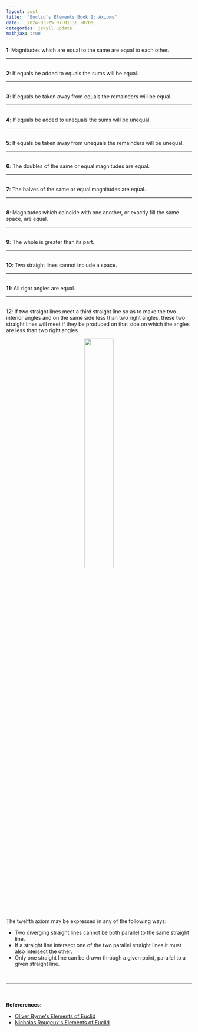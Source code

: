 ```yaml
---
layout: post
title:  "Euclid's Elements Book 1: Axioms"
date:   2024-03-25 07:01:36 -0700
categories: jekyll update
mathjax: true
---
```

<b>1</b>: Magnitudes which are equal to the same are equal to each other.
<br>
<hr>
<!--------------------------------------------->
<br>
<b>2</b>: If equals be added to equals the sums will be equal.
<br>
<hr>
<!--------------------------------------------->
<br>
<b>3</b>: If equals be taken away from equals the remainders will be equal.
<br>
<hr>
<!--------------------------------------------->
<br>
<b>4</b>: If equals be added to unequals the sums will be unequal.
<br>
<hr>
<!--------------------------------------------->
<br>
<b>5</b>: If equals be taken away from unequals the remainders will be unequal.
<br>
<hr>
<!--------------------------------------------->
<br>
<b>6</b>: The doubles of the same or equal magnitudes are equal.
<br>
<hr>
<!--------------------------------------------->
<br>
<b>7</b>: The halves of the same or equal magnitudes are equal.
<br>
<hr>
<!--------------------------------------------->
<br>
<b>8</b>: Magnitudes which coincide with one another, or exactly fill the same space, are equal.
<br>
<hr>
<!--------------------------------------------->
<br>
<b>9</b>: The whole is greater than its part.
<br>
<hr>
<!--------------------------------------------->
<br>
<b>10</b>: Two straight lines cannot include a space.
<br>
<hr>
<!--------------------------------------------->
<br>
<b>11</b>: All right angles are equal.
<br>
<hr>
<!--------------------------------------------->
<br>
<b>12</b>: If two straight lines meet a third straight line so as to make the two interior angles and on the same side less than two right angles, these two straight lines will meet if they be produced on that side on which the angles are less than two right angles.
<p style="text-align:center;"><img src="{{ site.url }}/assets/math/euclid/axioms/12.png" width="40%" class="center"></p>
The twelfth axiom may be expressed in any of the following ways:
<ul>
<li>Two diverging straight lines cannot be both parallel to the same straight line.</li>
<li>If a straight line intersect one of the two parallel straight lines it must also intersect the other.</li>
<li>Only one straight line can be drawn through a given point, parallel to a given straight line.</li>
</ul>
<br>
<hr>
<!--------------------------------------------->
<br>
<br>
<b>Refererences:</b>
<ul>
<li><a href="https://www.amazon.com/dp/B09ZYVSSTP/ref=sspa_dk_detail_0?psc=1&pd_rd_i=B09ZYVSSTP&pd_rd_w=c4vZJ&content-id=amzn1.sym.f734d1a2-0bf9-4a26-ad34-2e1b969a5a75&pf_rd_p=f734d1a2-0bf9-4a26-ad34-2e1b969a5a75&pf_rd_r=WK3ER8B42S7VAPMGWWPZ&pd_rd_wg=8i8vz&pd_rd_r=789c12b3-868b-4990-85da-a643782719d6&sp_csd=d2lkZ2V0TmFtZT1zcF9kZXRhaWw">Oliver Byrne's Elements of Euclid</a></li>
<li><a href="https://www.c82.net/euclid/book1/">Nicholas Rougeux's Elements of Euclid</a></li>
</ul>


